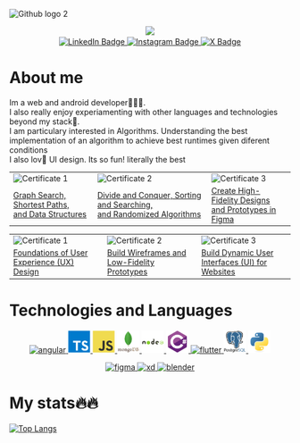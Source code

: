 ![Github logo 2](https://github.com/VictorCodebase/VictorCodebase/assets/135356007/a5266742-8a25-4c64-b601-bec289f6ed4e)


<div id="header" align="center">

  <img src="https://media.giphy.com/media/HCwnYWnMgLZUW1BtP2/giphy.gif" width="200"/>
</div>


<div id="badges" align = "center">
  <a href="https://www.linkedin.com/in/mark-kithinji-68aa14246/">
    <img src="https://img.shields.io/badge/LinkedIn-blue?style=for-the-badge&logo=linkedin&logoColor=white" alt="LinkedIn Badge"/>
  </a>
  <a href="https://www.instagram.com/markkithinji_ig/">
    <img src="https://img.shields.io/badge/Instagram-red?style=for-the-badge&logo=instagram&logoColor=white" alt="Instagram Badge"/>
  </a>
  <a href="https://twitter.com/MarkKithinji5">
    <img src="https://img.shields.io/badge/Twitter-blue?style=for-the-badge&logo=twitter&logoColor=white" alt="X Badge"/>
  </a>
</div>


# About me
  Im a web and android developer👨🏽‍💻.  
  I also really enjoy experiamenting with other languages and technologies beyond my stack🚀.  
  I am particulary interested in Algorithms. Understanding the best implementation of an algorithm to achieve best runtimes given diferent conditions  
  I also lov💖 UI design. Its so fun! literally the best

<table align="center">
  <tr>
    <td><img src="https://private-user-images.githubusercontent.com/135356007/277122738-1c517e62-6159-4454-927f-e06b6fc1e2e5.png?jwt=eyJhbGciOiJIUzI1NiIsInR5cCI6IkpXVCJ9.eyJpc3MiOiJnaXRodWIuY29tIiwiYXVkIjoicmF3LmdpdGh1YnVzZXJjb250ZW50LmNvbSIsImtleSI6ImtleTEiLCJleHAiOjE2OTc5MTA3NjEsIm5iZiI6MTY5NzkxMDQ2MSwicGF0aCI6Ii8xMzUzNTYwMDcvMjc3MTIyNzM4LTFjNTE3ZTYyLTYxNTktNDQ1NC05MjdmLWUwNmI2ZmMxZTJlNS5wbmc_WC1BbXotQWxnb3JpdGhtPUFXUzQtSE1BQy1TSEEyNTYmWC1BbXotQ3JlZGVudGlhbD1BS0lBSVdOSllBWDRDU1ZFSDUzQSUyRjIwMjMxMDIxJTJGdXMtZWFzdC0xJTJGczMlMkZhd3M0X3JlcXVlc3QmWC1BbXotRGF0ZT0yMDIzMTAyMVQxNzQ3NDFaJlgtQW16LUV4cGlyZXM9MzAwJlgtQW16LVNpZ25hdHVyZT03MGE3ZmYyNGE4Zjc4ZGRhNGU1ZmY0NTJiYTA3MmMyODRmZGE2MzlmYWMxYzU5YjU3YThiNjNhOWM4OTA3MDQwJlgtQW16LVNpZ25lZEhlYWRlcnM9aG9zdCZhY3Rvcl9pZD0wJmtleV9pZD0wJnJlcG9faWQ9MCJ9.3WS7uauKJsupsD_1OsJxu_9HDJGUPvdyDsrITAcwvvo" alt="Certificate 1" width="410px"></td>
    <td><img src="https://private-user-images.githubusercontent.com/135356007/277122733-e20aa4fc-12b7-4031-aeda-f77036008175.png?jwt=eyJhbGciOiJIUzI1NiIsInR5cCI6IkpXVCJ9.eyJpc3MiOiJnaXRodWIuY29tIiwiYXVkIjoicmF3LmdpdGh1YnVzZXJjb250ZW50LmNvbSIsImtleSI6ImtleTEiLCJleHAiOjE2OTc5MTA3NjEsIm5iZiI6MTY5NzkxMDQ2MSwicGF0aCI6Ii8xMzUzNTYwMDcvMjc3MTIyNzMzLWUyMGFhNGZjLTEyYjctNDAzMS1hZWRhLWY3NzAzNjAwODE3NS5wbmc_WC1BbXotQWxnb3JpdGhtPUFXUzQtSE1BQy1TSEEyNTYmWC1BbXotQ3JlZGVudGlhbD1BS0lBSVdOSllBWDRDU1ZFSDUzQSUyRjIwMjMxMDIxJTJGdXMtZWFzdC0xJTJGczMlMkZhd3M0X3JlcXVlc3QmWC1BbXotRGF0ZT0yMDIzMTAyMVQxNzQ3NDFaJlgtQW16LUV4cGlyZXM9MzAwJlgtQW16LVNpZ25hdHVyZT02NmNmMDg5YzkxZDQxMTljZGQyMmE0ZTNjZmY2MGJiMGFhNDllNTIxN2Q0MTQwYmRiMzczNmQ1M2VmMWZmOGI5JlgtQW16LVNpZ25lZEhlYWRlcnM9aG9zdCZhY3Rvcl9pZD0wJmtleV9pZD0wJnJlcG9faWQ9MCJ9.jnvNvmsK3Jb1h7DwHh2EGuJRLuXblMDfPLhEX-UcPPs" alt="Certificate 2" width="410"></td>
    <td><img src="https://private-user-images.githubusercontent.com/135356007/277122731-60eba40d-7583-4328-b1a7-5f94f226e6cc.png?jwt=eyJhbGciOiJIUzI1NiIsInR5cCI6IkpXVCJ9.eyJpc3MiOiJnaXRodWIuY29tIiwiYXVkIjoicmF3LmdpdGh1YnVzZXJjb250ZW50LmNvbSIsImtleSI6ImtleTEiLCJleHAiOjE2OTc5MTA3NjEsIm5iZiI6MTY5NzkxMDQ2MSwicGF0aCI6Ii8xMzUzNTYwMDcvMjc3MTIyNzMxLTYwZWJhNDBkLTc1ODMtNDMyOC1iMWE3LTVmOTRmMjI2ZTZjYy5wbmc_WC1BbXotQWxnb3JpdGhtPUFXUzQtSE1BQy1TSEEyNTYmWC1BbXotQ3JlZGVudGlhbD1BS0lBSVdOSllBWDRDU1ZFSDUzQSUyRjIwMjMxMDIxJTJGdXMtZWFzdC0xJTJGczMlMkZhd3M0X3JlcXVlc3QmWC1BbXotRGF0ZT0yMDIzMTAyMVQxNzQ3NDFaJlgtQW16LUV4cGlyZXM9MzAwJlgtQW16LVNpZ25hdHVyZT0wODc3NzMwZmYwZTg5MGYwMmZmMjJiYzg5MTkyMTZjNWM4NjVmZThhY2FjOTA5NGRmYjc4OWVkNzA5YTRjMGY1JlgtQW16LVNpZ25lZEhlYWRlcnM9aG9zdCZhY3Rvcl9pZD0wJmtleV9pZD0wJnJlcG9faWQ9MCJ9.F6gLDQPnyIG65fV5jbtp_DoTITXXmVU15IXTAp0zjjY" alt="Certificate 3" width="410"></td>
  </tr>
  <tr>
    <td><a href="https://www.coursera.org/account/accomplishments/certificate/B3BB2FCK5QLD">Graph Search, Shortest Paths, <br>and Data Structures
</a></td>
    <td><a href="https://www.coursera.org/account/accomplishments/certificate/YFPULNNAMAZ5">Divide and Conquer, Sorting and Searching, <br>and
Randomized Algorithms</a></td>
    <td><a href="https://www.coursera.org/account/accomplishments/certificate/4BKD6DLKD3QE">Create High-Fidelity Designs<br> and Prototypes in
Figma</a></td>
  </tr>
</table>

<table align="center">
  <tr>
    <td><img src="https://private-user-images.githubusercontent.com/135356007/277124574-0ed82a88-ea51-45c7-bd6e-7e08212ee9c4.png?jwt=eyJhbGciOiJIUzI1NiIsInR5cCI6IkpXVCJ9.eyJpc3MiOiJnaXRodWIuY29tIiwiYXVkIjoicmF3LmdpdGh1YnVzZXJjb250ZW50LmNvbSIsImtleSI6ImtleTEiLCJleHAiOjE2OTc5MTA3NjEsIm5iZiI6MTY5NzkxMDQ2MSwicGF0aCI6Ii8xMzUzNTYwMDcvMjc3MTI0NTc0LTBlZDgyYTg4LWVhNTEtNDVjNy1iZDZlLTdlMDgyMTJlZTljNC5wbmc_WC1BbXotQWxnb3JpdGhtPUFXUzQtSE1BQy1TSEEyNTYmWC1BbXotQ3JlZGVudGlhbD1BS0lBSVdOSllBWDRDU1ZFSDUzQSUyRjIwMjMxMDIxJTJGdXMtZWFzdC0xJTJGczMlMkZhd3M0X3JlcXVlc3QmWC1BbXotRGF0ZT0yMDIzMTAyMVQxNzQ3NDFaJlgtQW16LUV4cGlyZXM9MzAwJlgtQW16LVNpZ25hdHVyZT04Yjk5MTBmZTQ0NjIzNWY3MzcyMWI3ZTAxM2RjNzVmNDZjOTY4YmM0MTc1Nzg4NTM0NDdkOGU1MmE2NWQyNzkzJlgtQW16LVNpZ25lZEhlYWRlcnM9aG9zdCZhY3Rvcl9pZD0wJmtleV9pZD0wJnJlcG9faWQ9MCJ9.vFiU88iV7bXn7QtwSfFstwagskDmOK5v3XlDX1AAn5g" alt="Certificate 1" width="410px"></td>
    <td><img src="https://private-user-images.githubusercontent.com/135356007/277124595-2ed00d83-5c35-416f-b7a4-e0bf827f0e25.png?jwt=eyJhbGciOiJIUzI1NiIsInR5cCI6IkpXVCJ9.eyJpc3MiOiJnaXRodWIuY29tIiwiYXVkIjoicmF3LmdpdGh1YnVzZXJjb250ZW50LmNvbSIsImtleSI6ImtleTEiLCJleHAiOjE2OTc5MTA3NjEsIm5iZiI6MTY5NzkxMDQ2MSwicGF0aCI6Ii8xMzUzNTYwMDcvMjc3MTI0NTk1LTJlZDAwZDgzLTVjMzUtNDE2Zi1iN2E0LWUwYmY4MjdmMGUyNS5wbmc_WC1BbXotQWxnb3JpdGhtPUFXUzQtSE1BQy1TSEEyNTYmWC1BbXotQ3JlZGVudGlhbD1BS0lBSVdOSllBWDRDU1ZFSDUzQSUyRjIwMjMxMDIxJTJGdXMtZWFzdC0xJTJGczMlMkZhd3M0X3JlcXVlc3QmWC1BbXotRGF0ZT0yMDIzMTAyMVQxNzQ3NDFaJlgtQW16LUV4cGlyZXM9MzAwJlgtQW16LVNpZ25hdHVyZT00YzFmMTI2ZmI2MGM5NGRjMWExNGE5NGE3ZTI3M2E2MzM5NjIwMDg5NmVkNzUyYjJkNjJjYWE4MmI5OTBlYWNkJlgtQW16LVNpZ25lZEhlYWRlcnM9aG9zdCZhY3Rvcl9pZD0wJmtleV9pZD0wJnJlcG9faWQ9MCJ9.b-yg5bJpzH-dIUy_OzAG4AIbdSFxVYRTo7SAMOGqa0o" alt="Certificate 2" width="410"></td>
    <td><img src="https://private-user-images.githubusercontent.com/135356007/277124621-6bf76caf-67da-4e37-b8e2-0bcbe0604058.png?jwt=eyJhbGciOiJIUzI1NiIsInR5cCI6IkpXVCJ9.eyJpc3MiOiJnaXRodWIuY29tIiwiYXVkIjoicmF3LmdpdGh1YnVzZXJjb250ZW50LmNvbSIsImtleSI6ImtleTEiLCJleHAiOjE2OTc5MTA3NjEsIm5iZiI6MTY5NzkxMDQ2MSwicGF0aCI6Ii8xMzUzNTYwMDcvMjc3MTI0NjIxLTZiZjc2Y2FmLTY3ZGEtNGUzNy1iOGUyLTBiY2JlMDYwNDA1OC5wbmc_WC1BbXotQWxnb3JpdGhtPUFXUzQtSE1BQy1TSEEyNTYmWC1BbXotQ3JlZGVudGlhbD1BS0lBSVdOSllBWDRDU1ZFSDUzQSUyRjIwMjMxMDIxJTJGdXMtZWFzdC0xJTJGczMlMkZhd3M0X3JlcXVlc3QmWC1BbXotRGF0ZT0yMDIzMTAyMVQxNzQ3NDFaJlgtQW16LUV4cGlyZXM9MzAwJlgtQW16LVNpZ25hdHVyZT03NThjZDM4YWE1ODA1ODYyYWNhMzMzNjhhYWFhYzY2MTJkNTY4ZWJlMmFjOWUzZjFkODZhODgwMWExMzQyMDlmJlgtQW16LVNpZ25lZEhlYWRlcnM9aG9zdCZhY3Rvcl9pZD0wJmtleV9pZD0wJnJlcG9faWQ9MCJ9.M6SzIlMcFuG_W5aM7nZZm30BmMKtTQa4W1Ewxb727Pc" alt="Certificate 3" width="410"></td>
  </tr>
  <tr>
    <td><a href="https://www.coursera.org/account/accomplishments/certificate/BV4HXUE5AFKY">Foundations of User Experience (UX) Design
</a></td>
    <td><a href="https://www.coursera.org/account/accomplishments/certificate/BL32PHE6Q2ZU">Build Wireframes and Low-Fidelity Prototypes</a></td>
    <td><a href="https://www.coursera.org/account/accomplishments/certificate/GEKSWYHTJ9D7">Build Dynamic User Interfaces (UI) for Websites</a></td>
  </tr>
</table>


# Technologies and Languages
  <div>
    <p align="center"> 
      <a href="https://angular.io" target="_blank" rel="noreferrer"> <img src="https://angular.io/assets/images/logos/angular/angular.svg" alt="angular" width="40" height="40"/> </a>
      <a href="https://www.typescriptlang.org/" target="_blank" rel="noreferrer"> <img src="https://raw.githubusercontent.com/devicons/devicon/master/icons/typescript/typescript-original.svg" alt="typescript" width="40" height="40"/> </a>
      <a href="https://developer.mozilla.org/en-US/docs/Web/JavaScript" target="_blank" rel="noreferrer"> <img src="https://raw.githubusercontent.com/devicons/devicon/master/icons/javascript/javascript-original.svg" alt="javascript" width="40" height="40"/> </a>
      <a href="https://www.mongodb.com/" target="_blank" rel="noreferrer"> <img src="https://raw.githubusercontent.com/devicons/devicon/master/icons/mongodb/mongodb-original-wordmark.svg" alt="mongodb" width="40" height="40"/> </a>
      <a href="https://nodejs.org" target="_blank" rel="noreferrer"> <img src="https://raw.githubusercontent.com/devicons/devicon/master/icons/nodejs/nodejs-original-wordmark.svg" alt="nodejs" width="40" height="40"/> </a>
      <a href="https://www.w3schools.com/cs/" target="_blank" rel="noreferrer"> <img src="https://raw.githubusercontent.com/devicons/devicon/master/icons/csharp/csharp-original.svg" alt="csharp" width="40" height="40"/> </a> 
      <a href="https://flutter.dev" target="_blank" rel="noreferrer"> <img src="https://www.vectorlogo.zone/logos/flutterio/flutterio-icon.svg" alt="flutter" width="40" height="40"/> </a> 
      <a href="https://www.postgresql.org" target="_blank" rel="noreferrer"> <img src="https://raw.githubusercontent.com/devicons/devicon/master/icons/postgresql/postgresql-original-wordmark.svg" alt="postgresql" width="40" height="40"/> </a> 
      <a href="https://www.python.org" target="_blank" rel="noreferrer"> <img src="https://raw.githubusercontent.com/devicons/devicon/master/icons/python/python-original.svg" alt="python" width="40" height="40"/> </a> 
       </p>
  </div>
  <div>
    <p align="center"> 
      <a href="https://www.figma.com/" target="_blank" rel="noreferrer"> <img src="https://www.vectorlogo.zone/logos/figma/figma-icon.svg" alt="figma" width="40" height="40"/> </a>
      <a href="https://www.adobe.com/products/xd.html" target="_blank" rel="noreferrer"> <img src="https://cdn.worldvectorlogo.com/logos/adobe-xd.svg" alt="xd" width="40" height="40"/> </a>      
      <a href="https://www.blender.org/" target="_blank" rel="noreferrer"> <img src="https://download.blender.org/branding/community/blender_community_badge_white.svg" alt="blender" width="40" height="40"/> </a> 
    </p>
  </div>
  
# My stats🔥🔥
[![Top Langs](https://github-readme-stats.vercel.app/api/top-langs/?username=victorcodebase&size_weight=0.5&count_weight=0.5&layout=donut)](https://github.com/anuraghazra/github-readme-stats)
